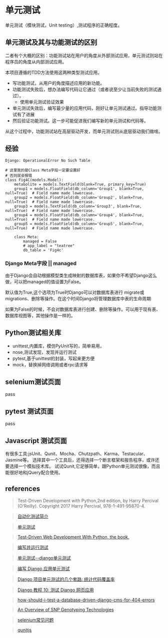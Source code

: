 # 单元测试
单元测试（模块测试，Unit testing）,测试程序的正确程度。

## 单元测试及其与功能测试的区别
二者有个大概的区别：功能测试站在用户的角度从外部测试应用，单元测试则站在程序员的角度从内部测试应用。

本项目遵循的TDD方法使用这两种类型测试应用。
-   写功能测试，从用户的角度描述应用的新功能。
-   功能测试失败后，想办法编写代码让它通过（或者说至少让当前失败的测试通过）。
    -   使用单元测试验证效果
-   单元测试失效后，编写最少量的应用代码，刚好让单元测试通过。指导功能测试有了进展
-   然后验证功能测试。这一步可能促进我们编写新的单元测试和代码等。

从这个过程中，功能测试站在高层驱动开发，而单元测试则从底层驱动我们做啥。

## 经验
```Django
Django: OperationalError No Such Table
```
```Django
# 这里我的是Class Meta字段一定要设置好
# 否则就会报错
class Fig4C(models.Model):
    metabolite = models.TextField(blank=True, primary_key=True)
    group1 = models.FloatField(db_column='Group1', blank=True, null=True)  # Field name made lowercase.
    group2 = models.FloatField(db_column='Group2', blank=True, null=True)  # Field name made lowercase.
    group3 = models.TextField(db_column='Group3', blank=True, null=True)  # Field name made lowercase.
    group4 = models.FloatField(db_column='Group4', blank=True, null=True)  # Field name made lowercase.
    group5 = models.FloatField(db_column='Group5', blank=True, null=True)  # Field name made lowercase.

    class Meta:
        managed = False
        # app_label = "teatree"
        db_table = 'Fig4c'

```

### Django Meta字段 || managed

由于Django会自动根据模型类生成映射的数据库表，如果你不希望Django这么做，可以把managed的值设置为False。

默认值为True,这个选项为True时Django可以对数据库表进行 migrate或migrations、删除等操作。在这个时间Django将管理数据库中表的生命周期

如果为False的时候，不会对数据库表进行创建、删除等操作。可以用于现有表、数据库视图等，其他操作是一样的。


## Python测试相关库
-   unittest,内置库，模仿PyUnit写的，简单易用，
-   nose,测试发现，发现并运行测试
-   pytest,基于unittest的封装，写起来更方便
-   mock，替换掉网络调用或者rpc请求等


## selenium测试页面
pass

## pytest 测试页面
pass

## Javascript 测试页面
有很多工具:jsUnit、Qunit、Mocha、Chutzpath、Karma、Testacular、Jasmine等。
选择其中一个工具后，还得选择一个断言框架和报告程序，或许还要选择一个模拟技术库。
试试Qunit,它足够简单，跟Python单元测试很像，而且能很好地和jQuery配合使用。


## references

>Test-Driven Development with Python,2nd edition, by Harry Percival (O'Reilly). Copyright 2017 Harry Percival, 978-1-491-95870-4.

>[自动化测试简介](https://docs.djangoproject.com/zh-hans/4.1/intro/tutorial05/)

>[单元测试](https://zhuanlan.zhihu.com/p/29968920)

>[Test-Driven Web Development With Python, the book.](https://github.com/hjwp/Book-TDD-Web-Dev-Python)

>[编写并运行测试](https://docs.djangoproject.com/zh-hans/4.1/topics/testing/overview/)

>[ 单元测试--django单元测试 ](https://www.cnblogs.com/yycnblog/p/13836926.html)

>[编写 Django 应用单元测试 ](https://zhuanlan.zhihu.com/p/108049398)

>[Django 项目单元测试的几个套路: 统计代码覆盖率](https://zhuanlan.zhihu.com/p/44402618)

>[Django 教程 10: 测试 Django 网页应用](https://developer.mozilla.org/zh-CN/docs/learn/Server-side/Django/Testing)

>[how-should-i-test-a-database-driven-django-cms-for-404-errors](https://stackoverflow.com/questions/43876310/how-should-i-test-a-database-driven-django-cms-for-404-errors)

>[An Overview of SNP Genotyping Technologies](https://www.cd-genomics.com/an-overview-of-snp-genotyping-technologies.html)

>[selenium常见问题 ](https://blog.csdn.net/sin_404/article/details/102720066)

>[qunitjs ](https://qunitjs.com/)
